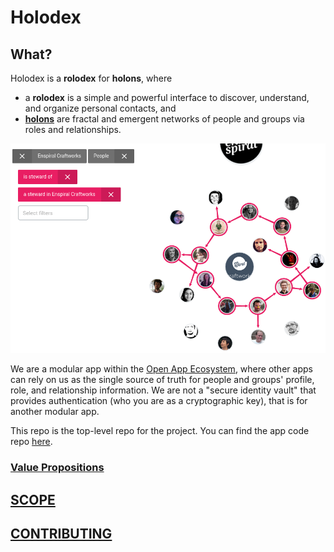# Holodex

## What?

Holodex is a **rolodex** for **holons**, where

- a **rolodex** is a simple and powerful interface to discover, understand, and organize personal contacts, and
- [**holons**](https://blog.dinosaur.is/life-as-a-holon/) are fractal and emergent networks of people and groups via roles and relationships.

[![snapshot of Holodex](./snaps/holodex0.png)](http://holodex.enspiral.com)

We are a modular app within the [Open App Ecosystem](https://github.com/open-app/core), where other apps can rely on us as the single source of truth for people and groups' profile, role, and relationship information. We are not a "secure identity vault" that provides authentication (who you are as a cryptographic key), that is for another modular app.

This repo is the top-level repo for the project. You can find the app code repo [here](https://github.com/holodex/app).

### [Value Propositions](./comms/value-propositions.md)

## [SCOPE](SCOPE.md)

## [CONTRIBUTING](./CONTRIBUTING.md)
